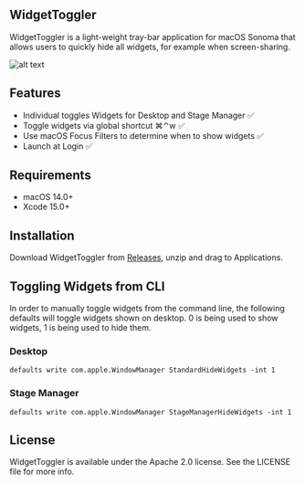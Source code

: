 ## WidgetToggler

WidgetToggler is a light-weight tray-bar application for macOS Sonoma that allows users to quickly hide all widgets, for example when screen-sharing.

![alt text](https://raw.githubusercontent.com/sieren/widgettoggler/master/media/widgets_demo.gif "WidgetToggler" )

## Features
- Individual toggles Widgets for Desktop and Stage Manager ✅
- Toggle widgets via global shortcut ⌘⌃w ✅
- Use macOS Focus Filters to determine when to show widgets ✅
- Launch at Login ✅

## Requirements

 - macOS 14.0+
 - Xcode 15.0+

## Installation

Download WidgetToggler from [Releases](https://github.com/sieren/widgettoggler/releases), unzip and drag to Applications.

## Toggling Widgets from CLI

In order to manually toggle widgets from the command line, the following
defaults will toggle widgets shown on desktop. 0 is being used to show widgets,
1 is being used to hide them.

### Desktop
`defaults write com.apple.WindowManager StandardHideWidgets -int 1`

### Stage Manager

`defaults write com.apple.WindowManager StageManagerHideWidgets -int 1`

## License

WidgetToggler is available under the Apache 2.0 license. See the LICENSE file for more info.

 